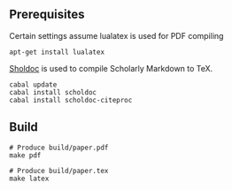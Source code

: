 ## Prerequisites

Certain settings assume lualatex is used for PDF compiling

```
apt-get install lualatex
```

[Sholdoc](http://scholdoc.scholarlymarkdown.com/) is used to compile Scholarly Markdown to TeX.

```
cabal update
cabal install scholdoc
cabal install scholdoc-citeproc
```

## Build

```
# Produce build/paper.pdf
make pdf

# Produce build/paper.tex
make latex
```
